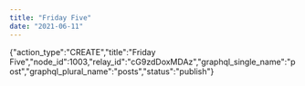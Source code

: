 ```yaml
---
title: "Friday Five"
date: "2021-06-11"
---
```


{"action\_type":"CREATE","title":"Friday Five","node\_id":1003,"relay\_id":"cG9zdDoxMDAz","graphql\_single\_name":"post","graphql\_plural\_name":"posts","status":"publish"}
